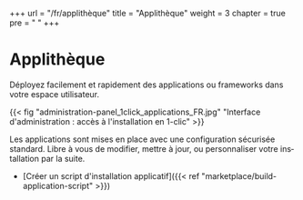 +++
url = "/fr/applithèque"
title = "Applithèque"
weight = 3
chapter = true
pre = "<i class='fas fa-store'></i>&nbsp;"
+++

# Applithèque

Déployez facilement et rapidement des applications ou frameworks dans votre espace utilisateur.

{{< fig "administration-panel_1click_applications_FR.jpg" "Interface d'administration : accès à l'installation en 1-clic" >}}

Les applications sont mises en place avec une confi­gu­ra­tion sécu­ri­sée standard. Libre à vous de modi­fier, mettre à jour, ou per­son­na­li­ser votre ins­tal­la­tion par la suite.

- [Créer un script d'installation applicatif]({{< ref "marketplace/build-application-script" >}})
